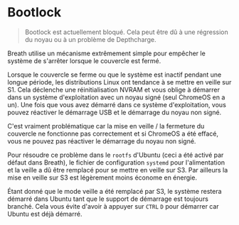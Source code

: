 # Bootlock

> Bootlock est actuellement bloqué. Cela peut être dû à une régression du noyau ou à un problème de Depthcharge.

Breath utilise un mécanisme extrêmement simple pour empêcher le système de s'arrêter lorsque le couvercle est fermé.

Lorsque le couvercle se ferme ou que le système est inactif pendant une longue période, les distributions Linux ont tendance à se mettre en veille sur S1. Cela déclenche une réinitialisation NVRAM et vous oblige à démarrer dans un système d'exploitation avec un noyau signé (seul ChromeOS en a un). Une fois que vous avez démarré dans ce système d'exploitation, vous pouvez réactiver le démarrage USB et le démarrage du noyau non signé.

C'est vraiment problématique car la mise en veille / la fermeture du couvercle ne fonctionne pas correctement et si ChromeOS a été effacé, vous ne pouvez pas réactiver le démarrage du noyau non signé.

Pour résoudre ce problème dans le `rootfs` d'Ubuntu (ceci a été activé par défaut dans Breath), le fichier de configuration `systemd` pour l'alimentation et la veille a dû être remplacé pour se mettre en veille sur S3. Par ailleurs la mise en veille sur S3 est légèrement moins économe en énergie.

Étant donné que le mode veille a été remplacé par S3, le système restera démarré dans Ubuntu tant que le support de démarrage est toujours branché. Cela vous évite d'avoir à appuyer sur `CTRL` `D` pour démarrer car Ubuntu est déjà démarré.